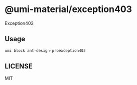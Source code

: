 # @umi-material/exception403

Exception403

## Usage

```sh
umi block ant-design-proexception403
```

## LICENSE

MIT
